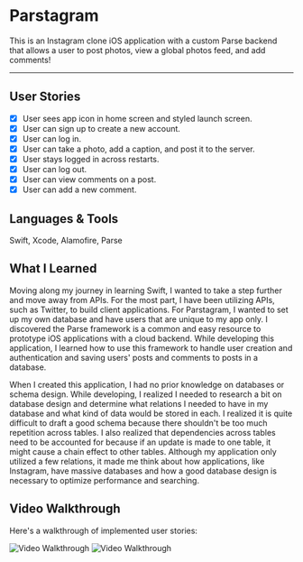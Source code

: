 # Parstagram 

This is an Instagram clone iOS application with a custom Parse backend that allows a user to post photos, view a global photos feed, and add comments!

---

## User Stories
- [X] User sees app icon in home screen and styled launch screen.
- [X] User can sign up to create a new account.
- [X] User can log in.
- [X] User can take a photo, add a caption, and post it to the server.
- [x] User stays logged in across restarts.
- [x] User can log out. 
- [x] User can view comments on a post.
- [x] User can add a new comment.

## Languages & Tools
Swift, Xcode, Alamofire, Parse

## What I Learned
Moving along my journey in learning Swift, I wanted to take a step further and move away from APIs. For the most part, I have been utilizing APIs, such as Twitter, to build client applications. For Parstagram, I wanted to set up my own database and have users that are unique to my app only. I discovered the Parse framework is a common and easy resource to prototype iOS applications with a cloud backend. While developing this application, I learned how to use this framework to handle user creation and authentication and saving users' posts and comments to posts in a database. 

When I created this application, I had no prior knowledge on databases or schema design. While developing, I realized I needed to research a bit on database design and determine what relations I needed to have in my database and what kind of data would be stored in each. I realized it is quite difficult to draft a good schema because there shouldn't be too much repetition across tables. I also realized that dependencies across tables need to be accounted for because if an update is made to one table, it might cause a chain effect to other tables. Although my application only utilized a few relations, it made me think about how applications, like Instagram, have massive databases and how a good database design is necessary to optimize performance and searching.


## Video Walkthrough
Here's a walkthrough of implemented user stories:

<img src='http://g.recordit.co/mt9DOyY9qg.gif' title='Video Walkthrough' width='' alt='Video Walkthrough' />
<img src='http://g.recordit.co/9ubhXjYxbR.gif' title='Video Walkthrough' width='' alt='Video Walkthrough' />
